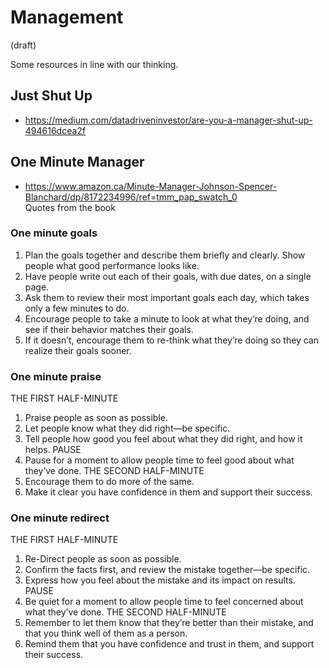 # Management

(draft) 

Some resources in line with our thinking.

## Just Shut Up
  * https://medium.com/datadriveninvestor/are-you-a-manager-shut-up-494616dcea2f

## One Minute Manager
  * https://www.amazon.ca/Minute-Manager-Johnson-Spencer-Blanchard/dp/8172234996/ref=tmm_pap_swatch_0  
Quotes from the book

### One minute goals

1. Plan the goals together and describe them briefly and clearly. Show people what good performance looks like.
2. Have people write out each of their goals, with due dates, on a single page.
3. Ask them to review their most important goals each day, which takes only a few minutes to do.
4. Encourage people to take a minute to look at what they’re doing, and see if their behavior matches their goals.
5. If it doesn’t, encourage them to re-think what they’re doing so they can realize their goals sooner.

### One minute praise

THE FIRST HALF-MINUTE
1. Praise people as soon as possible.
2. Let people know what they did right—be specific.
3. Tell people how good you feel about what they did right, and how it helps.
PAUSE
4. Pause for a moment to allow people time to feel good about what they’ve done.
THE SECOND HALF-MINUTE
5. Encourage them to do more of the same.
6. Make it clear you have confidence in them and support their success.

### One minute redirect

THE FIRST HALF-MINUTE
1. Re-Direct people as soon as possible.
2. Confirm the facts first, and review the mistake together—be specific.
3. Express how you feel about the mistake and its impact on results.
PAUSE
4. Be quiet for a moment to allow people time to feel concerned about what they’ve done.
THE SECOND HALF-MINUTE
5. Remember to let them know that they’re better than their mistake, and that you think well of them as a person.
6. Remind them that you have confidence and trust in them, and support their success.
